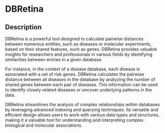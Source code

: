 # DBRetina

## Description

DBRetina is a powerful tool designed to calculate pairwise distances between numerous entities, such as diseases or molecular experiments, based on their shared features, such as genes. DBRetina provides valuable insights for researchers and professionals in various fields by identifying similarities between entries in a given database.

For instance, in the context of a disease database, each disease is associated with a set of risk genes. DBRetina calculates the pairwise distance between all diseases in the database by analyzing the number of shared genes between each pair of diseases. This information can be used to identify closely related diseases or uncover underlying patterns in the data.

DBRetina streamlines the analysis of complex relationships within databases by leveraging advanced indexing and querying techniques. Its versatile and efficient design allows users to work with various data types and structures, making it a valuable tool for understanding and interpreting complex biological and molecular associations.